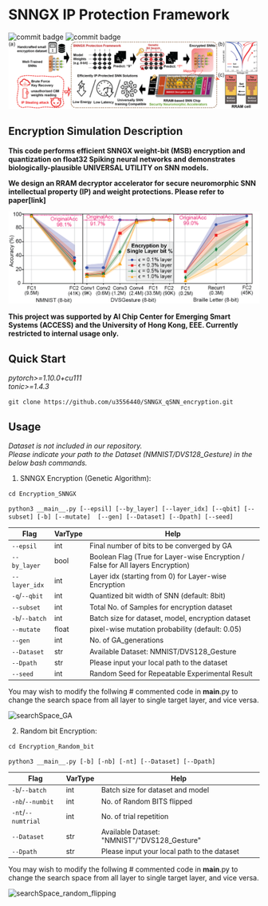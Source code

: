 # SNNGX IP Protection Framework

![commit badge](https://img.shields.io/badge/private-orange)
![commit badge](https://img.shields.io/badge/Spiking-Neural%20Network-red)
![FGSM_GA_illustration_v2](./_img_src/SNNGX_cover.png)

## Encryption Simulation Description

**This code performs efficient SNNGX weight-bit (MSB) encryption and quantization on float32 Spiking neural networks and demonstrates biologically-plausible UNIVERSAL UTILITY on SNN models.** 

**We design an RRAM decryptor accelerator for secure neuromorphic SNN intellectual property (IP) and weight protections. Please refer to paper[link]**

![FGSM_GA_illustration_v2](./_img_src/SNNGX_result.png)

**This project was supported by AI Chip Center for Emerging Smart Systems (ACCESS) and the University of Hong Kong, EEE. Currently restricted to internal usage only.**

## Quick Start

*pytorch>=1.10.0+cu111*    
*tonic>=1.4.3*

```
git clone https://github.com/u3556440/SNNGX_qSNN_encryption.git
```


## Usage

*Dataset is not included in our repository. \
Please indicate your path to the Dataset (NMNIST/DVS128_Gesture) in the below bash commands.*


1. SNNGX Encryption (Genetic Algorithm):

```
cd Encryption_SNNGX
```
```
python3 __main__.py [--epsil] [--by_layer] [--layer_idx] [--qbit] [--subset] [-b] [--mutate]  [--gen] [--Dataset] [--Dpath] [--seed]
```

Flag | VarType | Help
--- | --- | --- 
`--epsil` | int | Final number of bits to be converged by GA
`--by_layer` | bool | Boolean Flag (True for Layer-wise Encryption / False for All layers Encryption)
`--layer_idx` | int | Layer idx (starting from 0) for Layer-wise Encryption 
`-q`/`--qbit` | int | Quantized bit width of SNN (default: 8bit)
`--subset` | int | Total No. of Samples for encryption dataset
`-b`/`--batch` | int | Batch size for dataset, model, encryption dataset
`--mutate` | float | pixel-wise mutation probability (default: 0.05) 
`--gen` | int | No. of GA_generations
`--Dataset` | str | Available Dataset: NMNIST/DVS128_Gesture
`--Dpath` | str | Please input your local path to the dataset
`--seed` | int | Random Seed for Repeatable Experimental Result

You may wish to modify the follwing # commented code in __main__.py to change the search space 
from all layer to single target layer, and vice versa.

![searchSpace_GA](https://github.com/u3556440/SNN_security/assets/56315946/75ded59a-1b0e-4cc4-b63f-4ccce4139782)

2. Random bit Encryption:

```
cd Encryption_Random_bit
```
```
python3 __main__.py [-b] [-nb] [-nt] [--Dataset] [--Dpath]
```

Flag | VarType | Help
--- | --- | --- 
`-b`/`--batch` | int | Batch size for dataset and model
`-nb`/`--numbit` | int | No. of Random BITS flipped
`-nt`/`--numtrial` | int | No. of trial repetition
`--Dataset` | str | Available Dataset: "NMNIST"/"DVS128_Gesture"
`--Dpath` | str | Please input your local path to the dataset

You may wish to modify the follwing # commented code in __main__.py to change the search space 
from all layer to single target layer, and vice versa.

![searchSpace_random_flipping](https://github.com/u3556440/SNN_security/assets/56315946/bead64b1-8743-4b46-930f-82a63cfdfbd3)